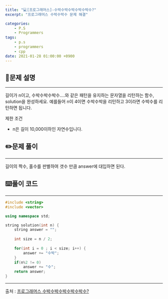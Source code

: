 ```yaml
---
title: "💻[프로그래머스]-수박수박수박수박수박수?"
excerpt: "프로그래머스 수박수박수 문제 해결"

categories:
    - P.S
    - Programmers
tags:
    - p.s
    - programmers
    - cpp
date: 2021-01-28 01:00:00 +0900
---
```


## 📖문제 설명
---
길이가 n이고, 수박수박수박수....와 같은 패턴을 유지하는 문자열을 리턴하는 함수, solution을 완성하세요. 예를들어 n이 4이면 수박수박을 리턴하고 3이라면 수박수를 리턴하면 됩니다.

제한 조건
- n은 길이 10,000이하인 자연수입니다.

## ✏️문제 풀이
---
길이의 짝수, 홀수를 판별하여 갯수 만큼 answer에 대입하면 된다.

## ⌨️풀이 코드
---
```cpp
#include <string>
#include <vector>

using namespace std;

string solution(int n) {
    string answer = "";
    
    int size = n / 2;
    
    for(int i = 0 ; i < size; i++) {
        answer += "수박";
    }    
    if(n%2 != 0)
        answer += "수";
    return answer;
}
```
---
출처 : [프로그래머스 수박수박수박수박수박수?](https://programmers.co.kr/learn/courses/30/lessons/12922)
